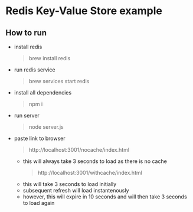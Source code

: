 # Redis Key-Value Store example

## How to run

- install redis
  > brew install redis
- run redis service
  > brew services start redis
- install all dependencies
  > npm i
- run server
  > node server.js
- paste link to browser
  > http://localhost:3001/nocache/index.html
  - this will always take 3 seconds to load as there is no cache
    > http://localhost:3001/withcache/index.html
  - this will take 3 seconds to load initially
  - subsequent refresh will load instantenously
  - however, this will expire in 10 seconds and will then take 3 seconds to load again
